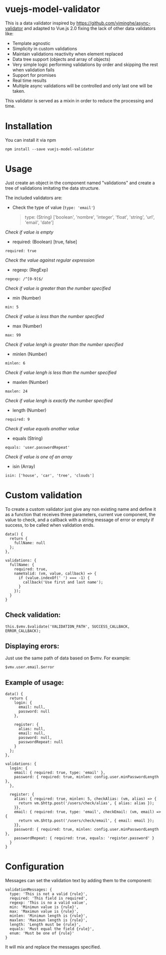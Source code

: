 # vuejs-model-validator

This is a data validator inspired by https://github.com/yiminghe/async-validator and adapted to Vue.js 2.0 fixing the lack of other data validators like:
* Template agnostic
* Simplicity in custom validations
* Maintain validations reactivity when element replaced
* Data tree support (objects and array of objects)
* Very simple logic performing validations by order and skipping the rest when validation fails
* Support for promises
* Real time results
* Multiple async validations will be controlled and only last one will be taken.

This validator is served as a mixin in order to reduce the processing and time.

# Installation
You can install it via npm
```
npm install --save vuejs-model-validator
```

# Usage
Just create an object in the component named "validations" and create a tree of validations imitating the data structure.

The included validators are:

* Check the type of value (`type: 'email'`)

     > type: (String) ['boolean', 'nombre', 'integer', 'float', 'string', 'url', 'email', 'date']

_Check if value is empty_
* required: (Boolean) [true, false]

`required: true`

_Check the value against regular expression_
* regexp: (RegExp)

`regexp: /^[0-9]$/`

_Check if value is greater than the number specified_
* min (Number)

`min: 5`

_Check if value is less than the number specified_
* max (Number)

`max: 99`

_Check if value lengh is greater than the number specified_
* minlen (Number)

`minlen: 6`

_Check if value lengh is less than the number specified_
* maxlen (Number)

`maxlen: 24`

_Check if value lengh is exactly the number specified_
* length (Number)

`required: 9`

_Check if value equals another value_
* equals (String)

`equals: 'user.passwordRepeat'`

_Check if value is one of an array_
* isin (Array)

`isin: ['house', 'car', 'tree', 'clouds']`

# Custom validation
To create a custom validator just give any non existing name and define it as a function that receives three parameters, current vue component, the value to check, and a callback with a string message of error or empty if success, to be called when validation ends.

```
data() {
  return {
    fullName: null
  };
},

validations: {
  fullName: {
    required: true,
    nameValid: (vm, value, callback) => {
      if (value.indexOf(' ') === -1) {
        callback('Use first and last name');
      }
    });
  }
}
```

## Check validation:
```
this.$vmv.$validate('VALIDATION_PATH', SUCCESS_CALLBACK, ERROR_CALLBACK);
```

## Displaying erors:
Just use the same path of data based on $vmv. For example:
```
$vmv.user.email.$error
```

## Example of usage:
```
data() {
  return {
    login: {
      email: null,
      password: null
    },

    register: {
      alias: null,
      email: null,
      password: null,
      passwordRepeat: null
    }
  };
},

validations: {
  login: {
    email: { required: true, type: 'email' },
    password: { required: true, minlen: config.user.minPasswordLength },
  },

  register: {
    alias: { required: true, minlen: 5, checkAlias: (vm, alias) => {
      return vm.$http.post('/users/check/alias', { alias: alias });
    }},
    email: { required: true, type: 'email', checkEmail: (vm, email) => {
      return vm.$http.post('/users/check/email', { email: email });
    }},
    password: { required: true, minlen: config.user.minPasswordLength },
    passwordRepeat: { required: true, equals: 'register.password' }
  }
}
```

# Configuration
Messages can set the validation text by adding them to the component:
```
validationMessages: {
  type: 'This is not a valid {rule}',
  required: 'This field is required',
  regexp: 'This is no a valid value',
  min: 'Minimun value is {rule}',
  max: 'Maximun value is {rule}',
  minlen: 'Minimun length is {rule}',
  maxlen: 'Maximun length is {rule}',
  length: 'Length must be {rule}',
  equals: 'Must equal the field {rule}',
  enum: 'Must be one of {rule}'
}
```
It will mix and replace the messages specified.

